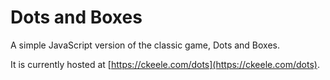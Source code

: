 # Dots and Boxes

A simple JavaScript version of the classic game, Dots and Boxes.

It is currently hosted at [https://ckeele.com/dots](https://ckeele.com/dots).
